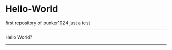 # Hello-World
first repository of punker1024
just a test
***************************************
Hello World?
***************************************
